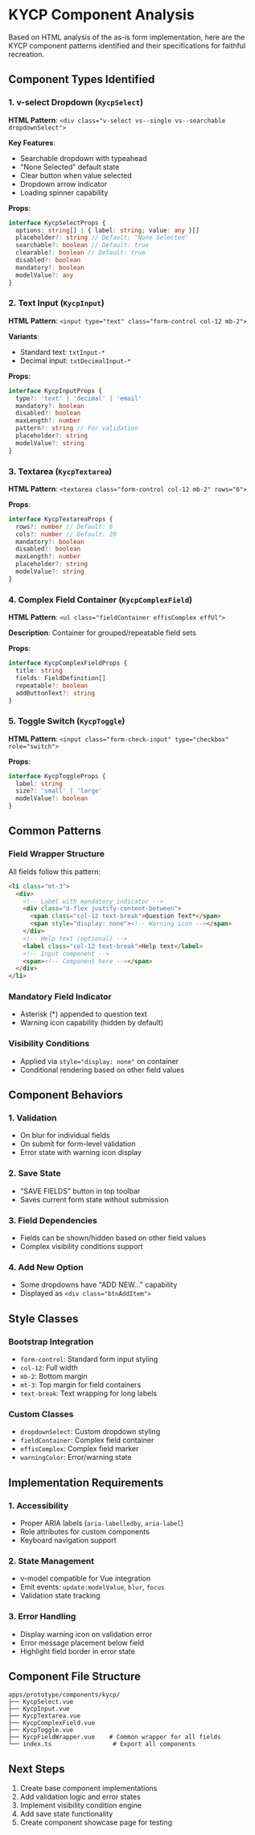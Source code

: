 # KYCP Component Analysis

Based on HTML analysis of the as-is form implementation, here are the KYCP component patterns identified and their specifications for faithful recreation.

## Component Types Identified

### 1. v-select Dropdown (`KycpSelect`)
**HTML Pattern**: `<div class="v-select vs--single vs--searchable dropdownSelect">`

**Key Features**:
- Searchable dropdown with typeahead
- "None Selected" default state
- Clear button when value selected
- Dropdown arrow indicator
- Loading spinner capability

**Props**:
```typescript
interface KycpSelectProps {
  options: string[] | { label: string; value: any }[]
  placeholder?: string // Default: "None Selected"
  searchable?: boolean // Default: true
  clearable?: boolean // Default: true
  disabled?: boolean
  mandatory?: boolean
  modelValue?: any
}
```

### 2. Text Input (`KycpInput`)
**HTML Pattern**: `<input type="text" class="form-control col-12 mb-2">`

**Variants**:
- Standard text: `txtInput-*`
- Decimal input: `txtDecimalInput-*`

**Props**:
```typescript
interface KycpInputProps {
  type?: 'text' | 'decimal' | 'email'
  mandatory?: boolean
  disabled?: boolean
  maxLength?: number
  pattern?: string // For validation
  placeholder?: string
  modelValue?: string
}
```

### 3. Textarea (`KycpTextarea`)
**HTML Pattern**: `<textarea class="form-control col-12 mb-2" rows="6">`

**Props**:
```typescript
interface KycpTextareaProps {
  rows?: number // Default: 6
  cols?: number // Default: 20
  mandatory?: boolean
  disabled?: boolean
  maxLength?: number
  placeholder?: string
  modelValue?: string
}
```

### 4. Complex Field Container (`KycpComplexField`)
**HTML Pattern**: `<ul class="fieldContainer effisComplex effUl">`

**Description**: Container for grouped/repeatable field sets

**Props**:
```typescript
interface KycpComplexFieldProps {
  title: string
  fields: FieldDefinition[]
  repeatable?: boolean
  addButtonText?: string
}
```

### 5. Toggle Switch (`KycpToggle`)
**HTML Pattern**: `<input class="form-check-input" type="checkbox" role="switch">`

**Props**:
```typescript
interface KycpToggleProps {
  label: string
  size?: 'small' | 'large'
  modelValue?: boolean
}
```

## Common Patterns

### Field Wrapper Structure
All fields follow this pattern:
```html
<li class="mt-3">
  <div>
    <!-- Label with mandatory indicator -->
    <div class="d-flex justify-content-between">
      <span class="col-12 text-break">Question Text*</span>
      <span style="display: none"><!-- Warning icon --></span>
    </div>
    <!-- Help text (optional) -->
    <label class="col-12 text-break">Help text</label>
    <!-- Input component -->
    <span><!-- Component here --></span>
  </div>
</li>
```

### Mandatory Field Indicator
- Asterisk (*) appended to question text
- Warning icon capability (hidden by default)

### Visibility Conditions
- Applied via `style="display: none"` on container
- Conditional rendering based on other field values

## Component Behaviors

### 1. Validation
- On blur for individual fields
- On submit for form-level validation
- Error state with warning icon display

### 2. Save State
- "SAVE FIELDS" button in top toolbar
- Saves current form state without submission

### 3. Field Dependencies
- Fields can be shown/hidden based on other field values
- Complex visibility conditions support

### 4. Add New Option
- Some dropdowns have "ADD NEW..." capability
- Displayed as `<div class="btnAddItem">`

## Style Classes

### Bootstrap Integration
- `form-control`: Standard form input styling
- `col-12`: Full width
- `mb-2`: Bottom margin
- `mt-3`: Top margin for field containers
- `text-break`: Text wrapping for long labels

### Custom Classes
- `dropdownSelect`: Custom dropdown styling
- `fieldContainer`: Complex field container
- `effisComplex`: Complex field marker
- `warningColor`: Error/warning state

## Implementation Requirements

### 1. Accessibility
- Proper ARIA labels (`aria-labelledby`, `aria-label`)
- Role attributes for custom components
- Keyboard navigation support

### 2. State Management
- v-model compatible for Vue integration
- Emit events: `update:modelValue`, `blur`, `focus`
- Validation state tracking

### 3. Error Handling
- Display warning icon on validation error
- Error message placement below field
- Highlight field border in error state

## Component File Structure

```
apps/prototype/components/kycp/
├── KycpSelect.vue
├── KycpInput.vue
├── KycpTextarea.vue
├── KycpComplexField.vue
├── KycpToggle.vue
├── KycpFieldWrapper.vue    # Common wrapper for all fields
└── index.ts                 # Export all components
```

## Next Steps

1. Create base component implementations
2. Add validation logic and error states
3. Implement visibility condition engine
4. Add save state functionality
5. Create component showcase page for testing